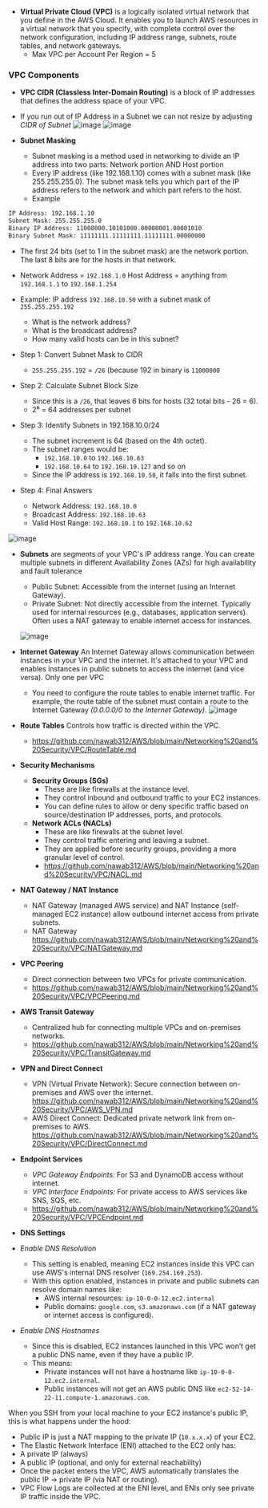 - **Virtual Private Cloud (VPC)** is a logically isolated virtual network that you define in the AWS Cloud. It enables you to launch AWS resources in a virtual network that you specify, with complete control over the network configuration,
including IP address range, subnets, route tables, and network gateways.
  - Max VPC per Account Per Region = 5

### VPC Components ###
- **VPC CIDR (Classless Inter-Domain Routing)** is a block of IP addresses that defines the address space of your VPC.
- If you run out of IP Address in a Subnet we can not resize by adjusting *CIDR of Subnet*
![image](https://github.com/user-attachments/assets/733f53a3-0adf-4d04-965e-076e0caa9aaa) ![image](https://github.com/user-attachments/assets/890edc95-76f3-440d-8165-8785e19d1ff1)

- **Subnet Masking**
  - Subnet masking is a method used in networking to divide an IP address into two parts: Network portion AND Host portion
  - Every IP address (like 192.168.1.10) comes with a subnet mask (like 255.255.255.0). The subnet mask tells you which part of the IP address refers to the network and which part refers to the host.
  - Example
```bash
IP Address: 192.168.1.10
Subnet Mask: 255.255.255.0	
Binary IP Address: 11000000.10101000.00000001.00001010
Binary Subnet Mask: 11111111.11111111.11111111.00000000
```
  - The first 24 bits (set to 1 in the subnet mask) are the network portion. The last 8 bits are for the hosts in that network.
  - Network Address = `192.168.1.0` Host Address = anything from `192.168.1.1` to `192.168.1.254`

- Example: IP address `192.168.10.50` with a subnet mask of `255.255.255.192`
  - What is the network address?
  - What is the broadcast address?
  - How many valid hosts can be in this subnet?
- Step 1: Convert Subnet Mask to CIDR
  - `255.255.255.192` = `/26` (because 192 in binary is `11000000`
- Step 2: Calculate Subnet Block Size
  - Since this is a `/26`, that leaves 6 bits for hosts (32 total bits - 26 = 6).
  - 2⁶ = 64 addresses per subnet
- Step 3: Identify Subnets in 192.168.10.0/24
  - The subnet increment is 64 (based on the 4th octet).
  - The subnet ranges would be:
    - `192.168.10.0` to `192.168.10.63`
    - `192.168.10.64` to `192.168.10.127` and so on
  - Since the IP address is `192.168.10.50`, it falls into the first subnet.
- Step 4: Final Answers
  - Network Address: `192.168.10.0`
  - Broadcast Address: `192.168.10.63`
  - Valid Host Range: `192.168.10.1` to `192.168.10.62`
 
![image](https://github.com/user-attachments/assets/16381f6f-1d8a-4023-97af-4fbff7b3997f)
    
- **Subnets** are segments of your VPC's IP address range. You can create multiple subnets in different Availability Zones (AZs) for high availability and fault tolerance
  - Public Subnet: Accessible from the internet (using an Internet Gateway).
  - Private Subnet: Not directly accessible from the internet. Typically used for internal resources (e.g., databases, application servers). Often uses a NAT gateway to enable
internet access for instances.

  ![image](https://github.com/user-attachments/assets/8af79818-2828-4380-a1d6-9a945da91939)


- **Internet Gateway** An Internet Gateway allows communication between instances in your VPC and the internet. It's attached to your VPC and enables instances in public subnets to access the internet (and vice versa). Only one per VPC
  - You need to configure the route tables to enable internet traffic. For example, the route table of the subnet must contain a route to the Internet Gateway *(0.0.0.0/0 to the Internet Gateway)*.
    ![image](https://github.com/user-attachments/assets/5d67a2d9-e286-469e-86ce-fa0841b5734d)

- **Route Tables** Controls how traffic is directed within the VPC.
  - https://github.com/nawab312/AWS/blob/main/Networking%20and%20Security/VPC/RouteTable.md
 
- **Security Mechanisms**
  - **Security Groups (SGs)**
    - These are like firewalls at the instance level.
    - They control inbound and outbound traffic to your EC2 instances.
    - You can define rules to allow or deny specific traffic based on source/destination IP addresses, ports, and protocols.
  - **Network ACLs (NACLs)**
    - These are like firewalls at the subnet level.
    - They control traffic entering and leaving a subnet. 
    - They are applied before security groups, providing a more granular level of control.
    - https://github.com/nawab312/AWS/blob/main/Networking%20and%20Security/VPC/NACL.md
  
- **NAT Gateway / NAT Instance**
  - NAT Gateway (managed AWS service) and NAT Instance (self-managed EC2 instance) allow outbound internet access from private subnets.
  - NAT Gateway https://github.com/nawab312/AWS/blob/main/Networking%20and%20Security/VPC/NATGateway.md

- **VPC Peering** 
  - Direct connection between two VPCs for private communication.
  - https://github.com/nawab312/AWS/blob/main/Networking%20and%20Security/VPC/VPCPeering.md

- **AWS Transit Gateway** 
  - Centralized hub for connecting multiple VPCs and on-premises networks.
  - https://github.com/nawab312/AWS/blob/main/Networking%20and%20Security/VPC/TransitGateway.md

- **VPN and Direct Connect**
  - VPN (Virtual Private Network): Secure connection between on-premises and AWS over the internet. https://github.com/nawab312/AWS/blob/main/Networking%20and%20Security/VPC/AWS_VPN.md
  - AWS Direct Connect: Dedicated private network link from on-premises to AWS. https://github.com/nawab312/AWS/blob/main/Networking%20and%20Security/VPC/DirectConnect.md

- **Endpoint Services**
  - *VPC Gateway Endpoints:* For S3 and DynamoDB access without internet.
  - *VPC Interface Endpoints:* For private access to AWS services like SNS, SQS, etc.
  - https://github.com/nawab312/AWS/blob/main/Networking%20and%20Security/VPC/VPCEndpoint.md
 
- **DNS Settings**
 - *Enable DNS Resolution*
   - This setting is enabled, meaning EC2 instances inside this VPC can use AWS's internal DNS resolver (`169.254.169.253`).
   - With this option enabled, instances in private and public subnets can resolve domain names like:
     - AWS internal resources: `ip-10-0-0-12.ec2.internal`
     - Public domains: `google.com`, `s3.amazonaws.com` (if a NAT gateway or internet access is configured).
 - *Enable DNS Hostnames*
   - Since this is disabled, EC2 instances launched in this VPC won’t get a public DNS name, even if they have a public IP.
   - This means:
     - Private instances will not have a hostname like `ip-10-0-0-12.ec2.internal`.
     - Public instances will not get an AWS public DNS like `ec2-52-14-22-11.compute-1.amazonaws.com`.


When you SSH from your local machine to your EC2 instance's public IP, this is what happens under the hood:
- Public IP is just a NAT mapping to the private IP (`10.x.x.x`) of your EC2.
- The Elastic Network Interface (ENI) attached to the EC2 only has:
 - A private IP (always)
 - A public IP (optional, and only for external reachability)
- Once the packet enters the VPC, AWS automatically translates the public IP → private IP (via NAT or routing).
- VPC Flow Logs are collected at the ENI level, and ENIs only see private IP traffic inside the VPC.
